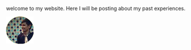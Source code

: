 welcome to my website. Here I will be posting about my past experiences.  

[![GitHub Profile](images/rushabh-v-git-profile-pic.png)](https://github.com/rushabh-v)
